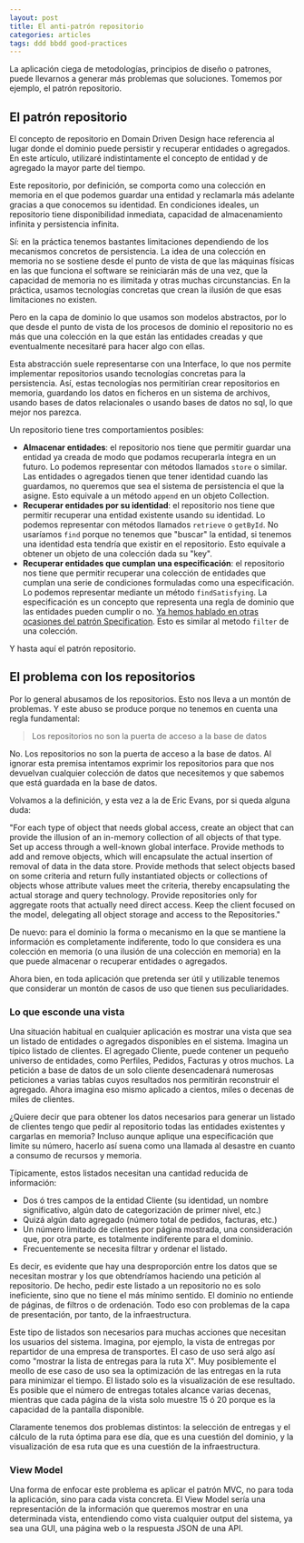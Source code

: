 ```yaml
---
layout: post
title: El anti-patrón repositorio
categories: articles
tags: ddd bbdd good-practices
---
```


La aplicación ciega de metodologías, principios de diseño o patrones, puede llevarnos a generar más problemas que soluciones. Tomemos por ejemplo, el patrón repositorio.

## El patrón repositorio

El concepto de repositorio en Domain Driven Design hace referencia al lugar donde el dominio puede persistir y recuperar entidades o agregados. En este artículo, utilizaré indistintamente el concepto de entidad y de agregado la mayor parte del tiempo.

Este repositorio, por definición, se comporta como una colección en memoria en el que podemos guardar una entidad y reclamarla más adelante gracias a que conocemos su identidad. En condiciones ideales, un repositorio tiene disponibilidad inmediata, capacidad de almacenamiento infinita y persistencia infinita.

Sí: en la práctica tenemos bastantes limitaciones dependiendo de los mecanismos concretos de persistencia. La idea de una colección en memoria no se sostiene desde el punto de vista de que las máquinas físicas en las que funciona el software se reiniciarán más de una vez, que la capacidad de memoria no es ilimitada y otras muchas circunstancias. En la práctica, usamos tecnologías concretas que crean la ilusión de que esas limitaciones no existen. 

Pero en la capa de dominio lo que usamos son modelos abstractos, por lo que desde el punto de vista de los procesos de dominio el repositorio no es más que una colección en la que están las entidades creadas y que eventualmente necesitaré para hacer algo con ellas.

Esta abstracción suele representarse con una Interface, lo que nos permite implementar repositorios usando tecnologías concretas para la persistencia. Así, estas tecnologías nos permitirían crear repositorios en memoria, guardando los datos en ficheros en un sistema de archivos, usando bases de datos relacionales o usando bases de datos no sql, lo que mejor nos parezca.

Un repositorio tiene tres comportamientos posibles:

* **Almacenar entidades**: el repositorio nos tiene que permitir guardar una entidad ya creada de modo que podamos recuperarla íntegra en un futuro. Lo podemos representar con métodos llamados `store` o similar. Las entidades o agregados tienen que tener identidad cuando las guardamos, no queremos que sea el sistema de persistencia el que la asigne. Esto equivale a un método `append` en un objeto Collection.
* **Recuperar entidades por su identidad**: el repositorio nos tiene que permitir recuperar una entidad existente usando su identidad. Lo podemos representar con métodos llamados `retrieve` o `getById`. No usaríamos `find` porque no tenemos que "buscar" la entidad, si tenemos una identidad esta tendría que existir en el repositorio. Esto equivale a obtener un objeto de una colección dada su "key".
* **Recuperar entidades que cumplan una especificación**: el repositorio nos tiene que permitir recuperar una colección de entidades que cumplan una serie de condiciones formuladas como una especificación. Lo podemos representar mediante un método `findSatisfying`. La especificación es un concepto que representa una regla de dominio que las entidades pueden cumplir o no. [Ya hemos hablado en otras ocasiones del patrón Specification](/the-way-to-ddd-2). Esto es similar al metodo `filter` de una colección.

Y hasta aquí el patrón repositorio.

## El problema con los repositorios

Por lo general abusamos de los repositorios. Esto nos lleva a un montón de problemas. Y este abuso se produce porque no tenemos en cuenta una regla fundamental:

> Los repositorios no son la puerta de acceso a la base de datos

No. Los repositorios no son la puerta de acceso a la base de datos. Al ignorar esta premisa intentamos exprimir los repositorios para que nos devuelvan cualquier colección de datos que necesitemos y que sabemos que está guardada en la base de datos.

Volvamos a la definición, y esta vez a la de Eric Evans, por si queda alguna duda:

"For each type of object that needs global access, create an object that can provide the illusion of an in-memory collection of all objects of that type. Set up access through a well-known global interface. Provide methods to add and remove objects, which will encapsulate the actual insertion of removal of data in the data store. Provide methods that select objects based on some criteria and return fully instantiated objects or collections of objects whose attribute values meet the criteria, thereby encapsulating the actual storage and query technology. Provide repositories only for aggregate roots that actually need direct access. Keep the client focused on the model, delegating all object storage and access to the Repositories."

De nuevo: para el dominio la forma o mecanismo en la que se mantiene la información es completamente indiferente, todo lo que considera es una colección en memoria (o una ilusión de una colección en memoria) en la que puede almacenar o recuperar entidades o agregados.

Ahora bien, en toda aplicación que pretenda ser útil y utilizable tenemos que considerar un montón de casos de uso que tienen sus peculiaridades.

### Lo que esconde una vista

Una situación habitual en cualquier aplicación es mostrar una vista que sea un listado de entidades o agregados disponibles en el sistema. Imagina un típico listado de clientes. El agregado Cliente, puede contener un pequeño universo de entidades, como Perfiles, Pedidos, Facturas y otros muchos. La petición a base de datos de un solo cliente desencadenará numerosas peticiones a varias tablas cuyos resultados nos permitirán reconstruir el agregado. Ahora imagina eso mismo aplicado a cientos, miles o decenas de miles de clientes.

¿Quiere decir que para obtener los datos necesarios para generar un listado de clientes tengo que pedir al repositorio todas las entidades existentes y cargarlas en memoria? Incluso aunque aplique una especificación que limite su número, hacerlo así suena como una llamada al desastre en cuanto a consumo de recursos y memoria.

Típicamente, estos listados necesitan una cantidad reducida de información:

* Dos ó tres campos de la entidad Cliente (su identidad, un nombre significativo, algún dato de categorización de primer nivel, etc.)
* Quizá algún dato agregado (número total de pedidos, facturas, etc.)
* Un número limitado de clientes por página mostrada, una consideración que, por otra parte, es totalmente indiferente para el dominio.
* Frecuentemente se necesita filtrar y ordenar el listado.

Es decir, es evidente que hay una desproporción entre los datos que se necesitan mostrar y los que obtendríamos haciendo una petición al repositorio. De hecho, pedir este listado a un repositorio no es solo ineficiente, sino que no tiene el más mínimo sentido. El dominio no entiende de páginas, de filtros o de ordenación. Todo eso con problemas de la capa de presentación, por tanto, de la infraestructura.

Este tipo de listados son necesarios para muchas acciones que necesitan los usuarios del sistema. Imagina, por ejemplo, la vista de entregas por repartidor de una empresa de transportes. El caso de uso será algo así como "mostrar la lista de entregas para la ruta X". Muy posiblemente el meollo de ese caso de uso sea la optimización de las entregas en la ruta para minimizar el tiempo. El listado solo es la visualización de ese resultado. Es posible que el número de entregas totales alcance varias decenas, mientras que cada página de la vista solo muestre 15 ó 20 porque es la capacidad de la pantalla disponible.

Claramente tenemos dos problemas distintos: la selección de entregas y el cálculo de la ruta óptima para ese día, que es una cuestión del dominio, y la visualización de esa ruta que es una cuestión de la infraestructura.

### View Model

Una forma de enfocar este problema es aplicar el patrón MVC, no para toda la aplicación, sino para cada vista concreta. El View Model sería una representación de la información que queremos mostrar en una determinada vista, entendiendo como vista cualquier output del sistema, ya sea una GUI, una página web o la respuesta JSON de una API.


